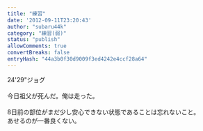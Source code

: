 ```yaml
---
title: "練習"
date: '2012-09-11T23:20:43'
author: "subaru44k"
category: "練習(弱)"
status: "publish"
allowComments: true
convertBreaks: false
entryHash: "44a3b0f30d9009f3ed4242e4ccf28a64"
---
```

24'29"ジョグ<br>
<br>
今日祖父が死んだ。俺は走った。<br>
<br>
8日前の部位がまだ少し安心できない状態であることは忘れないこと。<br>
あせるのが一番良くない。
